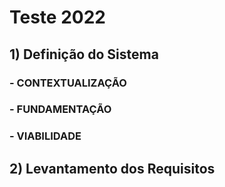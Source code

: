 # Teste 2022

## 1) Definição do Sistema

### - CONTEXTUALIZAÇÃO

### - FUNDAMENTAÇÃO

### - VIABILIDADE

## 2) Levantamento dos Requisitos
